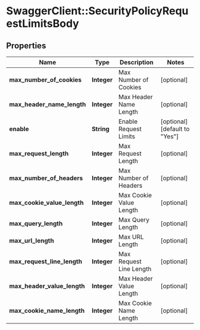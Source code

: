 # SwaggerClient::SecurityPolicyRequestLimitsBody

## Properties
Name | Type | Description | Notes
------------ | ------------- | ------------- | -------------
**max_number_of_cookies** | **Integer** | Max Number of Cookies | [optional] 
**max_header_name_length** | **Integer** | Max Header Name Length | [optional] 
**enable** | **String** | Enable Request Limits | [optional] [default to &quot;Yes&quot;]
**max_request_length** | **Integer** | Max Request Length | [optional] 
**max_number_of_headers** | **Integer** | Max Number of Headers | [optional] 
**max_cookie_value_length** | **Integer** | Max Cookie Value Length | [optional] 
**max_query_length** | **Integer** | Max Query Length | [optional] 
**max_url_length** | **Integer** | Max URL Length | [optional] 
**max_request_line_length** | **Integer** | Max Request Line Length | [optional] 
**max_header_value_length** | **Integer** | Max Header Value Length | [optional] 
**max_cookie_name_length** | **Integer** | Max Cookie Name Length | [optional] 



